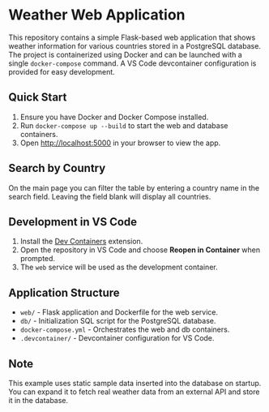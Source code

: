 # Weather Web Application

This repository contains a simple Flask-based web application that shows weather information for various countries stored in a PostgreSQL database. The project is containerized using Docker and can be launched with a single `docker-compose` command. A VS Code devcontainer configuration is provided for easy development.

## Quick Start

1. Ensure you have Docker and Docker Compose installed.
2. Run `docker-compose up --build` to start the web and database containers.
3. Open <http://localhost:5000> in your browser to view the app.

## Search by Country

On the main page you can filter the table by entering a country name in the
search field. Leaving the field blank will display all countries.

## Development in VS Code

1. Install the [Dev Containers](https://marketplace.visualstudio.com/items?itemName=ms-vscode-remote.remote-containers) extension.
2. Open the repository in VS Code and choose **Reopen in Container** when prompted.
3. The `web` service will be used as the development container.

## Application Structure

- `web/` - Flask application and Dockerfile for the web service.
- `db/` - Initialization SQL script for the PostgreSQL database.
- `docker-compose.yml` - Orchestrates the web and db containers.
- `.devcontainer/` - Devcontainer configuration for VS Code.

## Note

This example uses static sample data inserted into the database on startup. You can expand it to fetch real weather data from an external API and store it in the database.

